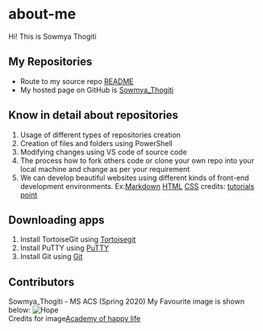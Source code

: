 # about-me
Hi! This is Sowmya Thogiti
## My Repositories
- Route to my source repo [README](https://sowmyathogiti.github.io/about-me3/)
- My hosted page on GitHub is [Sowmya_Thogiti](https://github.com/sowmyathogiti)

## Know in detail about repositories
1. Usage of different types of repositories creation
2. Creation of files and folders using PowerShell
3. Modifying changes using VS code of source code
4. The process how to fork others code or clone your own repo into your local machine and change as per your requirement
5. We can develop beautiful websites using different kinds of front-end development environments. 
    Ex:[Markdown](https://www.tutorialspoint.com/grav/grav_markdown_syntax.htm) 
       [HTML](https://www.tutorialspoint.com/html/index.htm)
       [CSS](https://www.tutorialspoint.com/css/index.htm)
    credits: [tutorials point](https://www.tutorialspoint.com/index.htm)

## Downloading apps
1. Install TortoiseGit using [Tortoisegit](https://tortoisegit.org/)
1. Install PuTTY using [PuTTY](https://www.ssh.com/ssh/putty/download)
1. Install Git using [Git](https://git-scm.com/download/win)

## Contributors 
Sowmya_Thogiti - MS ACS (Spring 2020)
My Favourite image is shown below:
![Hope](https://www.academyofhappylife.com/wp-content/uploads/2017/04/IMG_0251.jpg)  
Credits for image[Academy of happy life](https://www.academyofhappylife.com/learn-yesterday-live-today-hope-tomorrow/)





